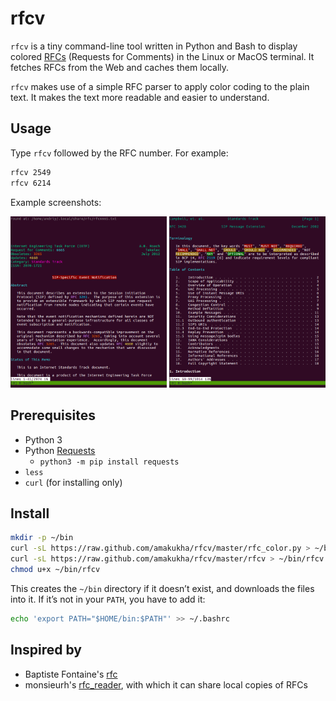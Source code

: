 # rfcv
`rfcv` is a tiny command-line tool written in Python and Bash to display
colored [RFCs](http://www.ietf.org/rfc.html) (Requests for Comments) in the 
Linux or MacOS terminal. It fetches RFCs from the Web and caches them locally.

`rfcv` makes use of a simple RFC parser to apply color coding to the plain text.
It makes the text more readable and easier to understand.


## Usage

Type `rfcv` followed by the RFC number. For example:

```sh
rfcv 2549
rfcv 6214
```

Example screenshots:
<p align="center">
  <img src="https://github.com/amakukha/rfcv/raw/master/screenshots/RFC_6665_rfcv_screenshot.png" width="250" alt="RFC6665 viewed in rfcv utility">
  <img src="https://github.com/amakukha/rfcv/raw/master/screenshots/RFC_3428_rfcv_screenshot.png" width="250" title="RFC3428 viewed in rfcv utility">
</p>

## Prerequisites

- Python 3
- Python [Requests](http://docs.python-requests.org/en/master/)
  - `python3 -m pip install requests`
- `less`
- `curl` (for installing only)


## Install

```sh
mkdir -p ~/bin
curl -sL https://raw.github.com/amakukha/rfcv/master/rfc_color.py > ~/bin/rfc_color.py
curl -sL https://raw.github.com/amakukha/rfcv/master/rfcv > ~/bin/rfcv
chmod u+x ~/bin/rfcv
```

This creates the `~/bin` directory if it doesn’t exist, and downloads the files into it.
If it’s not in your `PATH`, you have to add it:

```sh
echo 'export PATH="$HOME/bin:$PATH"' >> ~/.bashrc
```


## Inspired by

- Baptiste Fontaine's [rfc](https://github.com/bfontaine/rfc)
- monsieurh's [rfc_reader](https://github.com/monsieurh/rfc_reader), with which it can share local copies of RFCs
